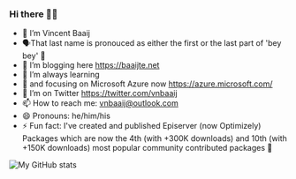 ### Hi there 🙋‍♂️

* 🔭 I’m Vincent Baaij
* 🗣That last name is pronouced as either the first or the last part of 'bey bey' 👋
* 🌱 I’m blogging here https://baaijte.net
* 👯 I’m always learning
* 💬 and focusing on Microsoft Azure now https://azure.microsoft.com/
* 🤔 I’m on Twitter https://twitter.com/vnbaaij
* 📫 How to reach me: vnbaaij@outlook.com
* 😄 Pronouns: he/him/his
* ⚡ Fun fact: I've created and published Episerver (now Optimizely) Packages which are now the 4th (with +300K downloads) and 10th (with +150K downloads) most popular community contributed packages 🤪

![My GitHub stats](https://github-readme-stats.vercel.app/api?username=vnbaaij&show_icons=true&theme=graywhite)
